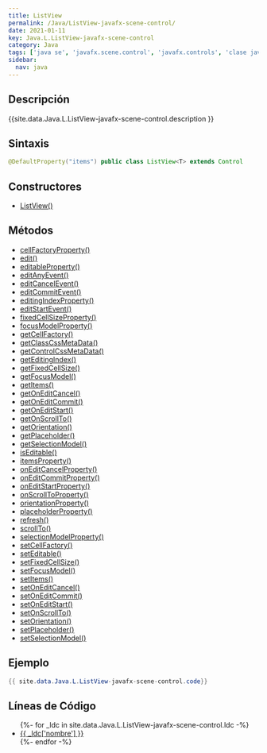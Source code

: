 ```yaml
---
title: ListView
permalink: /Java/ListView-javafx-scene-control/
date: 2021-01-11
key: Java.L.ListView-javafx-scene-control
category: Java
tags: ['java se', 'javafx.scene.control', 'javafx.controls', 'clase java', 'JavaFX 2.0']
sidebar: 
  nav: java
---
```


## Descripción
{{site.data.Java.L.ListView-javafx-scene-control.description }}

## Sintaxis
~~~java
@DefaultProperty("items") public class ListView<T> extends Control
~~~

## Constructores
* [ListView()](/Java/ListView-javafx-scene-control/ListView/)

## Métodos
* [cellFactoryProperty()](/Java/ListView-javafx-scene-control/cellFactoryProperty)
* [edit()](/Java/ListView-javafx-scene-control/edit)
* [editableProperty()](/Java/ListView-javafx-scene-control/editableProperty)
* [editAnyEvent()](/Java/ListView-javafx-scene-control/editAnyEvent)
* [editCancelEvent()](/Java/ListView-javafx-scene-control/editCancelEvent)
* [editCommitEvent()](/Java/ListView-javafx-scene-control/editCommitEvent)
* [editingIndexProperty()](/Java/ListView-javafx-scene-control/editingIndexProperty)
* [editStartEvent()](/Java/ListView-javafx-scene-control/editStartEvent)
* [fixedCellSizeProperty()](/Java/ListView-javafx-scene-control/fixedCellSizeProperty)
* [focusModelProperty()](/Java/ListView-javafx-scene-control/focusModelProperty)
* [getCellFactory()](/Java/ListView-javafx-scene-control/getCellFactory)
* [getClassCssMetaData()](/Java/ListView-javafx-scene-control/getClassCssMetaData)
* [getControlCssMetaData()](/Java/ListView-javafx-scene-control/getControlCssMetaData)
* [getEditingIndex()](/Java/ListView-javafx-scene-control/getEditingIndex)
* [getFixedCellSize()](/Java/ListView-javafx-scene-control/getFixedCellSize)
* [getFocusModel()](/Java/ListView-javafx-scene-control/getFocusModel)
* [getItems()](/Java/ListView-javafx-scene-control/getItems)
* [getOnEditCancel()](/Java/ListView-javafx-scene-control/getOnEditCancel)
* [getOnEditCommit()](/Java/ListView-javafx-scene-control/getOnEditCommit)
* [getOnEditStart()](/Java/ListView-javafx-scene-control/getOnEditStart)
* [getOnScrollTo()](/Java/ListView-javafx-scene-control/getOnScrollTo)
* [getOrientation()](/Java/ListView-javafx-scene-control/getOrientation)
* [getPlaceholder()](/Java/ListView-javafx-scene-control/getPlaceholder)
* [getSelectionModel()](/Java/ListView-javafx-scene-control/getSelectionModel)
* [isEditable()](/Java/ListView-javafx-scene-control/isEditable)
* [itemsProperty()](/Java/ListView-javafx-scene-control/itemsProperty)
* [onEditCancelProperty()](/Java/ListView-javafx-scene-control/onEditCancelProperty)
* [onEditCommitProperty()](/Java/ListView-javafx-scene-control/onEditCommitProperty)
* [onEditStartProperty()](/Java/ListView-javafx-scene-control/onEditStartProperty)
* [onScrollToProperty()](/Java/ListView-javafx-scene-control/onScrollToProperty)
* [orientationProperty()](/Java/ListView-javafx-scene-control/orientationProperty)
* [placeholderProperty()](/Java/ListView-javafx-scene-control/placeholderProperty)
* [refresh()](/Java/ListView-javafx-scene-control/refresh)
* [scrollTo()](/Java/ListView-javafx-scene-control/scrollTo)
* [selectionModelProperty()](/Java/ListView-javafx-scene-control/selectionModelProperty)
* [setCellFactory()](/Java/ListView-javafx-scene-control/setCellFactory)
* [setEditable()](/Java/ListView-javafx-scene-control/setEditable)
* [setFixedCellSize()](/Java/ListView-javafx-scene-control/setFixedCellSize)
* [setFocusModel()](/Java/ListView-javafx-scene-control/setFocusModel)
* [setItems()](/Java/ListView-javafx-scene-control/setItems)
* [setOnEditCancel()](/Java/ListView-javafx-scene-control/setOnEditCancel)
* [setOnEditCommit()](/Java/ListView-javafx-scene-control/setOnEditCommit)
* [setOnEditStart()](/Java/ListView-javafx-scene-control/setOnEditStart)
* [setOnScrollTo()](/Java/ListView-javafx-scene-control/setOnScrollTo)
* [setOrientation()](/Java/ListView-javafx-scene-control/setOrientation)
* [setPlaceholder()](/Java/ListView-javafx-scene-control/setPlaceholder)
* [setSelectionModel()](/Java/ListView-javafx-scene-control/setSelectionModel)

## Ejemplo
~~~java
{{ site.data.Java.L.ListView-javafx-scene-control.code}}
~~~

## Líneas de Código
<ul>
{%- for _ldc in site.data.Java.L.ListView-javafx-scene-control.ldc -%}
   <li>
       <a href="{{_ldc['url'] }}">{{ _ldc['nombre'] }}</a>
   </li>
{%- endfor -%}
</ul>
